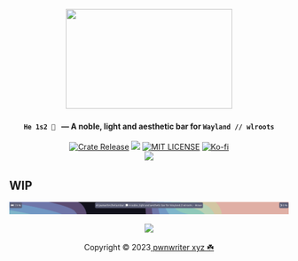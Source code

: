<p align="center"><img src="http://0x0.st/HL3E.png" width="300px" height="180px" >
<h4 align="center"><strong><code>He 1s2 💭 </code></strong> — A noble, light and aesthetic bar for <code>Wayland // wlroots</code> </h4>
</p>
<p align="center">
<a href="https://crates.io/crates/heliumbar/"><img src="https://img.shields.io/crates/v/heliumbar?style=flat&amp;labelColor=56534b&amp;color=c1c1b6&amp;logo=Rust&amp;logoColor=white" alt="Crate Release"></a>
<a href="https://github.com/pwnwriter/heliumbar/issues"><img src="https://img.shields.io/github/issues/pwnwriter/heliumbar.svg?style=flat-square&label=Issues&color=d77982"></a>
<a href="https://github.com/pwnwriter/pwnwriter/blob/main/LICENSE"><img src="https://img.shields.io/badge/License-MIT-white.svg" alt="MIT LICENSE"></a>
<a href="https://ko-fi.com/pwnwriter"><img src="https://img.shields.io/badge/support-pwnwriter%20-pink?logo=kofi&logoColor=white" alt="Ko-fi"></a>
<br>
<img src="https://raw.githubusercontent.com/catppuccin/catppuccin/main/assets/palette/macchiato.png" width="600" />
</p>




## WIP

![image](showcase/phase_4.png)




<p align="center"><img src="https://raw.githubusercontent.com/catppuccin/catppuccin/main/assets/footers/gray0_ctp_on_line.svg?sanitize=true" /></p>
<p align="center">Copyright &copy; 2023<a href="https://pwnwriter.xyz" target="_blank"> pwnwriter xyz ☘️ </a> 
  
